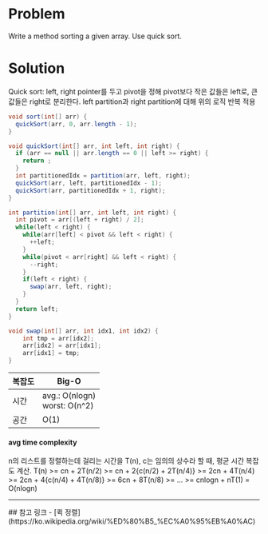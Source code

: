 # Problem
Write a method sorting a given array.
Use quick sort.


# Solution

Quick sort: left, right pointer를 두고 pivot을 정해 pivot보다 작은 값들은 left로, 큰 값들은 right로 분리한다. 
left partition과 right partition에 대해 위의 로직 반복 적용

```java
void sort(int[] arr) {
  quickSort(arr, 0, arr.length - 1);
}

void quickSort(int[] arr, int left, int right) {
  if (arr == null || arr.length == 0 || left >= right) {
    return ;
  }
  int partitionedIdx = partition(arr, left, right);
  quickSort(arr, left, partitionedIdx - 1);
  quickSort(arr, partitionedIdx + 1, right);
}

int partition(int[] arr, int left, int right) {
  int pivot = arr[(left + right) / 2];
  while(left < right) {
    while(arr[left] < pivot && left < right) {
      ++left;
    }
    while(pivot < arr[right] && left < right) {
      --right;
    }
    if(left < right) {
      swap(arr, left, right);
    }
  }
  return left;
}

void swap(int[] arr, int idx1, int idx2) {
    int tmp = arr[idx2];
    arr[idx2] = arr[idx1];
    arr[idx1] = tmp;
}
```

| 복잡도 | Big-O |
|-----|---------|
| 시간 | avg.: O(nlogn)<br/>worst: O(n^2) |
| 공간 | O(1) |

#### avg time complexity
n의 리스트를 정렬하는데 걸리는 시간을 T(n), c는 임의의 상수라 할 때, 평균 시간 복잡도 계산.
T(n) >= cn + 2T(n/2)
     >= cn + 2{c(n/2) + 2T(n/4)}
     >= 2cn + 4T(n/4)
     >= 2cn + 4{c(n/4) + 4T(n/8)}
     >= 6cn + 8T(n/8)
     >= ...
     >= cnlogn + nT(1) = O(nlogn)

<hr/>
## 참고 링크
- [퀵 정렬](https://ko.wikipedia.org/wiki/%ED%80%B5_%EC%A0%95%EB%A0%AC)

